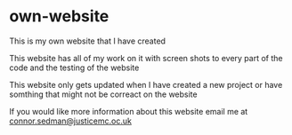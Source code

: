 # own-website
This is my own website that I have created 

This website has all of my work on it with screen shots to every part of the code and the testing of the website


This website only gets updated when I have created a new project or have somthing that might not be correact on the website


If you would like more information about this website email me at connor.sedman@justicemc.oc.uk
